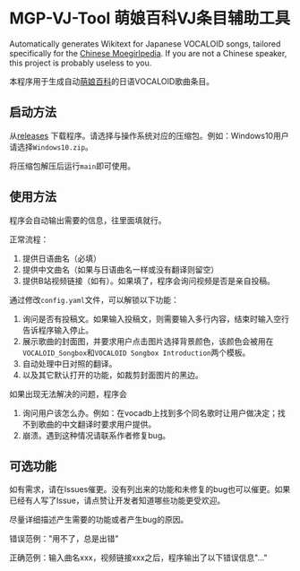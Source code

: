 # MGP-VJ-Tool 萌娘百科VJ条目辅助工具

Automatically generates Wikitext for Japanese VOCALOID songs, tailored specifically for the [Chinese Moegirlpedia](https://zh.moegirl.org.cn). If you are not a Chinese speaker, this project is probably useless to you.

本程序用于生成自动[萌娘百科](https://zh.moegirl.org.cn)的日语VOCALOID歌曲条目。

## 启动方法

从[releases](https://www.github.com/syccxcc/MGP-VJ-tool/releases) 下载程序。请选择与操作系统对应的压缩包。例如：Windows10用户请选择`Windows10.zip`。

将压缩包解压后运行`main`即可使用。

## 使用方法

程序会自动输出需要的信息，往里面填就行。

正常流程：
1. 提供日语曲名（必填）
2. 提供中文曲名（如果与日语曲名一样或没有翻译则留空）
3. 提供B站视频链接（如有）。如果填了，程序会询问视频是否是亲自投稿。

通过修改`config.yaml`文件，可以解锁以下功能：
1. 询问是否有投稿文。如果输入投稿文，则需要输入多行内容，结束时输入空行告诉程序输入停止。
2. 展示歌曲的封面图，并要求用户点击图片选择背景颜色，该颜色会被用在`VOCALOID_Songbox`和`VOCALOID Songbox Introduction`两个模板。
3. 自动处理中日对照的翻译。
4. 以及其它默认打开的功能，如裁剪封面图片的黑边。

如果出现无法解决的问题，程序会
1. 询问用户该怎么办。例如：在vocadb上找到多个同名歌时让用户做决定；找不到歌曲的中文翻译时要求用户提供。
2. 崩溃。遇到这种情况请联系作者修复bug。

## 可选功能

如有需求，请在Issues催更。没有列出来的功能和未修复的bug也可以催更。如果已经有人写了Issue，请点赞让开发者知道哪些功能更受欢迎。

尽量详细描述产生需要的功能或者产生bug的原因。

错误范例："用不了，总是出错"

正确范例：输入曲名xxx，视频链接xxx之后，程序输出了以下错误信息"..."
